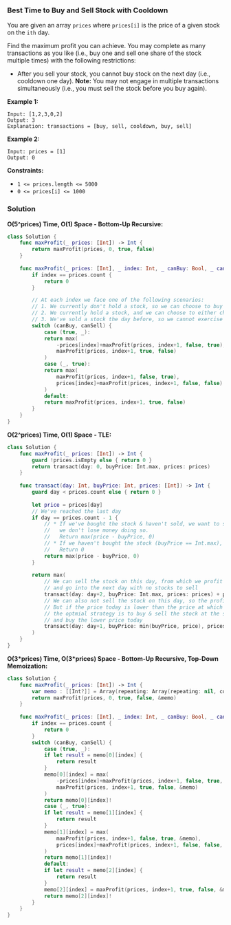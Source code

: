 
### Best Time to Buy and Sell Stock with Cooldown

You are given an array `prices` where `prices[i]` is the price of a given stock on the `ith` day.

Find the maximum profit you can achieve. You may complete as many transactions as you like (i.e., buy one and sell one share of the stock multiple times) with the following restrictions:

* After you sell your stock, you cannot buy stock on the next day (i.e., cooldown one day).
__Note:__ You may not engage in multiple transactions simultaneously (i.e., you must sell the stock before you buy again).

__Example 1:__
```
Input: [1,2,3,0,2]
Output: 3 
Explanation: transactions = [buy, sell, cooldown, buy, sell]
```
__Example 2:__
```
Input: prices = [1]
Output: 0
```

__Constraints:__
* `1 <= prices.length <= 5000`
* `0 <= prices[i] <= 1000`

### Solution
__O(5^prices) Time, O(1) Space - Bottom-Up Recursive:__
```swift
class Solution {
    func maxProfit(_ prices: [Int]) -> Int {
        return maxProfit(prices, 0, true, false)
    }
    
    func maxProfit(_ prices: [Int], _ index: Int, _ canBuy: Bool, _ canSell: Bool) -> Int {
        if index == prices.count {
            return 0
        }

        // At each index we face one of the following scenarios:
        // 1. We currently don't hold a stock, so we can choose to buy at the current price or not
        // 2. We currently hold a stock, and we can choose to either choose to sell at the current price or not
        // 3. We've sold a stock the day before, so we cannot exercise a buy option on the current day
        switch (canBuy, canSell) {
            case (true, _):
            return max(
                -prices[index]+maxProfit(prices, index+1, false, true),
                maxProfit(prices, index+1, true, false)
            )
            case (_, true):
            return max(
                maxProfit(prices, index+1, false, true),
                prices[index]+maxProfit(prices, index+1, false, false)
            )
            default:
            return maxProfit(prices, index+1, true, false)
        }
    }
}
```
__O(2^prices) Time, O(1) Space - TLE:__
```swift
class Solution {
    func maxProfit(_ prices: [Int]) -> Int {
        guard !prices.isEmpty else { return 0 }
        return transact(day: 0, buyPrice: Int.max, prices: prices)
    }
    
    func transact(day: Int, buyPrice: Int, prices: [Int]) -> Int {
        guard day < prices.count else { return 0 }
        
        let price = prices[day]
        // We've reached the last day
        if day == prices.count - 1 {
            // * If we've bought the stock & haven't sold, we want to sell it only if
            //   we don't lose money doing so. 
            //   Return max(price - buyPrice, 0)
            // * If we haven't bought the stock (buyPrice == Int.max), then we've got nothing to sell.
            //   Return 0
            return max(price - buyPrice, 0)
        }
        
        return max(
            // We can sell the stock on this day, from which we profit (price - buyPrice),
            // and go into the next day with no stocks to sell
            transact(day: day+2, buyPrice: Int.max, prices: prices) + price - buyPrice,
            // We can also not sell the stock on this day, so the profit is 0.
            // But if the price today is lower than the price at which we bought the stock,
            // the optmial strategy is to buy & sell the stock at the same price on the same day
            // and buy the lower price today
            transact(day: day+1, buyPrice: min(buyPrice, price), prices: prices)
        )
    }
}
```
__O(3\*prices) Time, O(3\*prices) Space - Bottom-Up Recursive, Top-Down Memoization:__
```swift
class Solution {
    func maxProfit(_ prices: [Int]) -> Int {
        var memo : [[Int?]] = Array(repeating: Array(repeating: nil, count: prices.count), count: 3)
        return maxProfit(prices, 0, true, false, &memo)
    }
    
    func maxProfit(_ prices: [Int], _ index: Int, _ canBuy: Bool, _ canSell: Bool, _ memo: inout [[Int?]]) -> Int {
        if index == prices.count {
            return 0
        }
        switch (canBuy, canSell) {
            case (true, _):
            if let result = memo[0][index] {
                return result
            }
            memo[0][index] = max(
                -prices[index]+maxProfit(prices, index+1, false, true, &memo),
                maxProfit(prices, index+1, true, false, &memo)
            )
            return memo[0][index]!
            case (_, true):
            if let result = memo[1][index] {
                return result
            }
            memo[1][index] = max(
                maxProfit(prices, index+1, false, true, &memo),
                prices[index]+maxProfit(prices, index+1, false, false, &memo)
            )
            return memo[1][index]!
            default:
            if let result = memo[2][index] {
                return result
            }
            memo[2][index] = maxProfit(prices, index+1, true, false, &memo)
            return memo[2][index]!
        }
    }
}
```